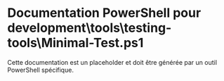 # Documentation PowerShell pour development\tools\testing-tools\Minimal-Test.ps1

Cette documentation est un placeholder et doit être générée par un outil PowerShell spécifique.
